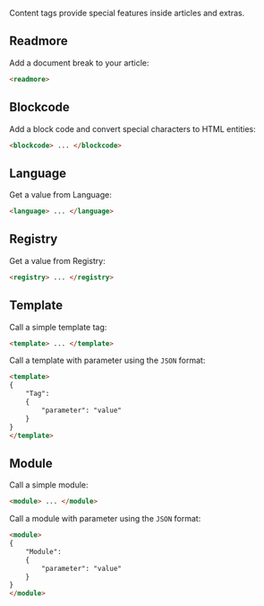 Content tags provide special features inside articles and extras.


Readmore
--------

Add a document break to your article:

```html
<readmore>
```


Blockcode
---------

Add a block code and convert special characters to HTML entities:

```html
<blockcode> ... </blockcode>
```


Language
--------

Get a value from Language:

```html
<language> ... </language>
```


Registry
--------

Get a value from Registry:

```html
<registry> ... </registry>
```


Template
--------

Call a simple template tag:

```html
<template> ... </template>
```

Call a template with parameter using the `JSON` format:

```html
<template>
{
	"Tag":
	{
		"parameter": "value"
	}
}
</template>
```


Module
------

Call a simple module:

```html
<module> ... </module>
```

Call a module with parameter using the `JSON` format:

```html
<module>
{
	"Module":
	{
		"parameter": "value"
	}
}
</module>
```
